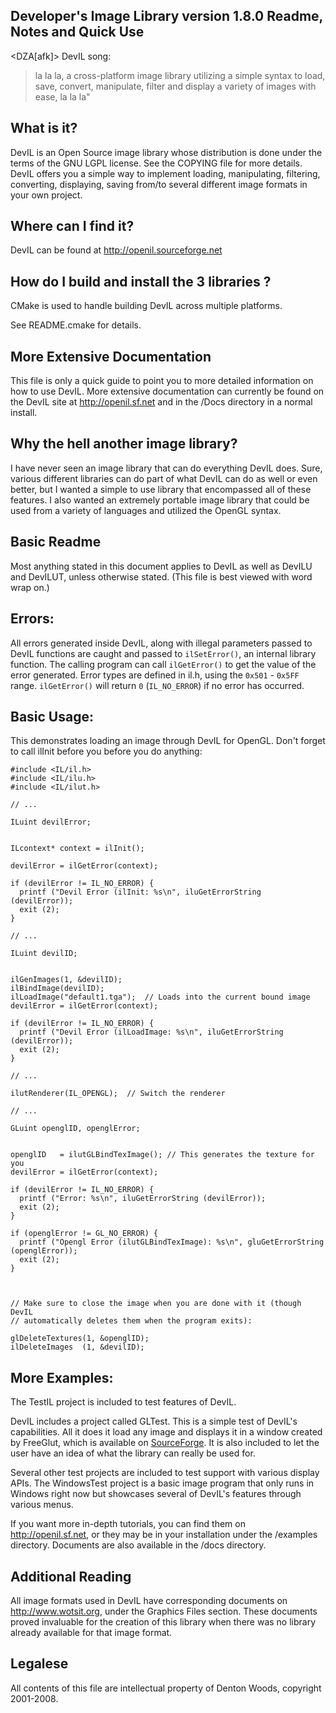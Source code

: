 Developer's Image Library version 1.8.0 Readme, Notes and Quick Use
-------------------------------------------------------------------

<DZA[afk]> DevIL song:

> la la la, a cross-platform image library utilizing a
> simple syntax to load, save, convert, manipulate, filter and display
> a variety of images with ease, la la la"

What is it?
-----------

DevIL is an Open Source image library whose distribution is done under the
terms of the GNU LGPL license. See the COPYING file for more details.
DevIL offers you a simple way to implement loading, manipulating, filtering,
converting, displaying, saving from/to several different image formats in your
own project.


Where can I find it?
--------------------

DevIL can be found at http://openil.sourceforge.net


How do I build and install the 3 libraries ?
-----------------------------------------

CMake is used to handle building DevIL across multiple platforms.

See README.cmake for details.


More Extensive Documentation
----------------------------

This file is only a quick guide to point you to more detailed information on
how to use DevIL.  More extensive documentation can currently be found on the
DevIL site at http://openil.sf.net and in the /Docs directory in a normal
install.


Why the hell another image library?
-----------------------------------

I have never seen an image library that can do everything DevIL does.  Sure,
various different libraries can do part of what DevIL can do as well or even
better, but I wanted a simple to use library that encompassed all of these
features.  I also wanted an extremely portable image library that could be used
from a variety of languages and utilized the OpenGL syntax.


Basic Readme
------------

Most anything stated in this document applies to DevIL as well as DevILU and
DevILUT, unless otherwise stated. (This file is best viewed with word wrap on.)


Errors:
-------

All errors generated inside DevIL, along with illegal parameters passed to
DevIL functions are caught and passed to `ilSetError()`, an internal library
function.  The calling program can call `ilGetError()` to get the value of the
error generated.  Error types are defined in il.h, using the `0x501` - `0x5FF`
range. `ilGetError()` will return `0` (`IL_NO_ERROR`) if no error has occurred.


Basic Usage:
------

This demonstrates loading an image through DevIL for OpenGL. Don't forget to 
call ilInit before you before you do anything:

```
#include <IL/il.h>
#include <IL/ilu.h>
#include <IL/ilut.h>

// ...

ILuint devilError;


ILcontext* context = ilInit();

devilError = ilGetError(context);

if (devilError != IL_NO_ERROR) {
  printf ("Devil Error (ilInit: %s\n", iluGetErrorString (devilError));
  exit (2);
}

// ...

ILuint devilID;


ilGenImages(1, &devilID);
ilBindImage(devilID);
ilLoadImage("default1.tga");  // Loads into the current bound image
devilError = ilGetError(context);

if (devilError != IL_NO_ERROR) {
  printf ("Devil Error (ilLoadImage: %s\n", iluGetErrorString (devilError));
  exit (2);
}

// ...

ilutRenderer(IL_OPENGL);  // Switch the renderer

// ...

GLuint openglID, openglError;


openglID   = ilutGLBindTexImage(); // This generates the texture for you
devilError = ilGetError(context);

if (devilError != IL_NO_ERROR) {
  printf ("Error: %s\n", iluGetErrorString (devilError));
  exit (2);
}

if (openglError != GL_NO_ERROR) {
  printf ("Opengl Error (ilutGLBindTexImage): %s\n", gluGetErrorString (openglError));
  exit (2);
}



// Make sure to close the image when you are done with it (though DevIL
// automatically deletes them when the program exits):

glDeleteTextures(1, &openglID);
ilDeleteImages  (1, &devilID);
```

More Examples:
---------

The TestIL project is included to test features of DevIL.

DevIL includes a project called GLTest.  This is a simple test of DevIL's
capabilities.  All it does it load any image and displays it in a window
created by FreeGlut, which is available on [SourceForge](http://freeglut.sourceforge.net). It
is also included to let the user have an idea of what the library can really
be used for.

Several other test projects are included to test support with various display
APIs.  The WindowsTest project is a basic image program that only runs in
Windows right now but showcases several of DevIL's features through various
menus.

If you want more in-depth tutorials, you can find them on
http://openil.sf.net, or they may be in your installation under the /examples
directory.  Documents are also available in the /docs directory.


Additional Reading
------------------

All image formats used in DevIL have corresponding documents on
http://www.wotsit.org, under the Graphics Files section.  These documents
proved invaluable for the creation of this library when there was no library
already available for that image format.


Legalese
--------

All contents of this file are intellectual property of Denton Woods,
copyright 2001-2008.
